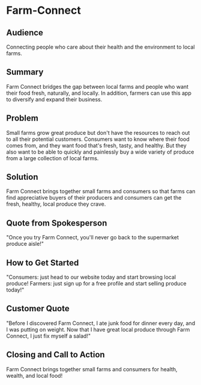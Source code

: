 # Farm-Connect #

<!-- 
> This material was originally posted [here](http://www.quora.com/What-is-Amazons-approach-to-product-development-and-product-management). It is reproduced here for posterities sake.

There is an approach called "working backwards" that is widely used at Amazon. They work backwards from the customer, rather than starting with an idea for a product and trying to bolt customers onto it. While working backwards can be applied to any specific product decision, using this approach is especially important when developing new products or features.

For new initiatives a product manager typically starts by writing an internal press release announcing the finished product. The target audience for the press release is the new/updated product's customers, which can be retail customers or internal users of a tool or technology. Internal press releases are centered around the customer problem, how current solutions (internal or external) fail, and how the new product will blow away existing solutions.

If the benefits listed don't sound very interesting or exciting to customers, then perhaps they're not (and shouldn't be built). Instead, the product manager should keep iterating on the press release until they've come up with benefits that actually sound like benefits. Iterating on a press release is a lot less expensive than iterating on the product itself (and quicker!).

If the press release is more than a page and a half, it is probably too long. Keep it simple. 3-4 sentences for most paragraphs. Cut out the fat. Don't make it into a spec. You can accompany the press release with a FAQ that answers all of the other business or execution questions so the press release can stay focused on what the customer gets. My rule of thumb is that if the press release is hard to write, then the product is probably going to suck. Keep working at it until the outline for each paragraph flows. 

Oh, and I also like to write press-releases in what I call "Oprah-speak" for mainstream consumer products. Imagine you're sitting on Oprah's couch and have just explained the product to her, and then you listen as she explains it to her audience. That's "Oprah-speak", not "Geek-speak".

Once the project moves into development, the press release can be used as a touchstone; a guiding light. The product team can ask themselves, "Are we building what is in the press release?" If they find they're spending time building things that aren't in the press release (overbuilding), they need to ask themselves why. This keeps product development focused on achieving the customer benefits and not building extraneous stuff that takes longer to build, takes resources to maintain, and doesn't provide real customer benefit (at least not enough to warrant inclusion in the press release).
 -->

## Audience ##
Connecting people who care about their health and the environment to local farms.

## Summary ##
Farm Connect bridges the gap between local farms and people who want their food fresh, naturally, and locally. In addition, farmers can use this app to diversify and expand their business.

## Problem ##
Small farms grow great produce but don't have the resources to reach out to all their potential customers. Consumers want to know where their food comes from, and they want food that's fresh, tasty, and healthy. But they also want to be able to quickly and painlessly buy a wide variety of produce from a large collection of local farms.

## Solution ##
Farm Connect brings together small farms and consumers so that farms can find appreciative buyers of their producers and consumers can get the fresh, healthy, local produce they crave.

## Quote from Spokesperson ##
"Once you try Farm Connect, you'll never go back to the supermarket produce aisle!"

## How to Get Started ##
"Consumers: just head to our website today and start browsing local produce!
Farmers: just sign up for a free profile and start selling produce today!"

## Customer Quote ##
"Before I discovered Farm Connect, I ate junk food for dinner every day, and I was putting on weight. Now that I have great local produce through Farm Connect, I just fix myself a salad!"

## Closing and Call to Action ##
Farm Connect brings together small farms and consumers for health, wealth, and local food!
